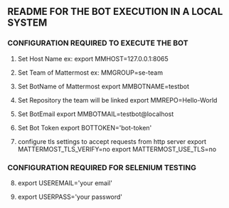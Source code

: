 ## README FOR THE BOT EXECUTION IN A LOCAL SYSTEM

### CONFIGURATION REQUIRED TO EXECUTE THE BOT

1. Set Host Name
    ex: export MMHOST=127.0.0.1:8065

2. Set Team of Mattermost
    ex: MMGROUP=se-team

3. Set BotName of Mattermost
    export MMBOTNAME=testbot

4. Set Repository the team will be linked
    export MMREPO=Hello-World

5. Set BotEmail
    export MMBOTMAIL=testbot@localhost

6. Set Bot Token
    export BOTTOKEN='bot-token'

7. configure tls settings to accept requests from http server
    export MATTERMOST_TLS_VERIFY=no
    export MATTERMOST_USE_TLS=no

### CONFIGURATION REQUIRED FOR SELENIUM TESTING

8. export USEREMAIL='your email'

9. export USERPASS='your password'
